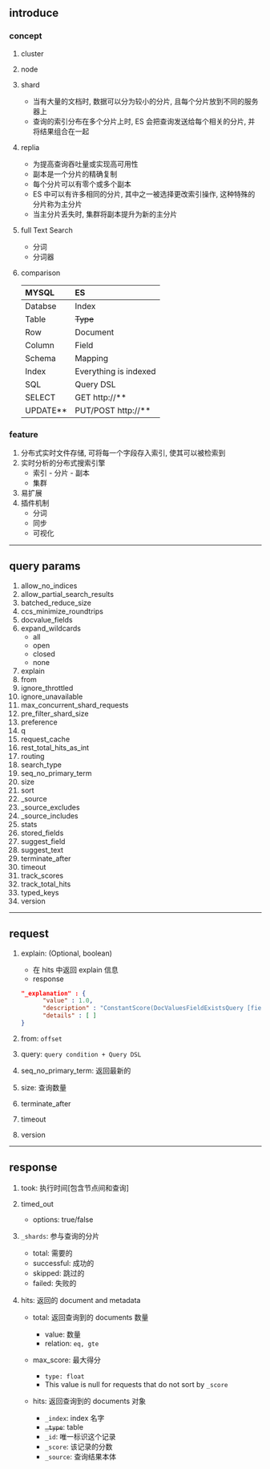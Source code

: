 ## introduce

### concept

1. cluster
2. node
3. shard

   - 当有大量的文档时, 数据可以分为较小的分片, 且每个分片放到不同的服务器上
   - 查询的索引分布在多个分片上时, ES 会把查询发送给每个相关的分片, 并将结果组合在一起

4. replia

   - 为提高查询吞吐量或实现高可用性
   - 副本是一个分片的精确复制
   - 每个分片可以有零个或多个副本
   - ES 中可以有许多相同的分片, 其中之一被选择更改索引操作, 这种特殊的分片称为主分片
   - 当主分片丢失时, 集群将副本提升为新的主分片

5. full Text Search

   - 分词
   - 分词器

6. comparison

   | MYSQL      | ES                    |
   | :--------- | :-------------------- |
   | Databse    | Index                 |
   | Table      | ~~Type~~              |
   | Row        | Document              |
   | Column     | Field                 |
   | Schema     | Mapping               |
   | Index      | Everything is indexed |
   | SQL        | Query DSL             |
   | SELECT     | GET http://**         |
   | UPDATE\*\* | PUT/POST http://**    |

### feature

1. 分布式实时文件存储, 可将每一个字段存入索引, 使其可以被检索到
2. 实时分析的分布式搜索引擎
   - 索引 - 分片 - 副本
   - 集群
3. 易扩展
4. 插件机制
   - 分词
   - 同步
   - 可视化

---

## query params

1. allow_no_indices
2. allow_partial_search_results
3. batched_reduce_size
4. ccs_minimize_roundtrips
5. docvalue_fields
6. expand_wildcards
   - all
   - open
   - closed
   - none
7. explain
8. from
9. ignore_throttled
10. ignore_unavailable
11. max_concurrent_shard_requests
12. pre_filter_shard_size
13. preference
14. q
15. request_cache
16. rest_total_hits_as_int
17. routing
18. search_type
19. seq_no_primary_term
20. size
21. sort
22. \_source
23. \_source_excludes
24. \_source_includes
25. stats
26. stored_fields
27. suggest_field
28. suggest_text
29. terminate_after
30. timeout
31. track_scores
32. track_total_hits
33. typed_keys
34. version

---

## request

1. explain: (Optional, boolean)

   - 在 hits 中返回 explain 信息
   - response

   ```json
   "_explanation" : {
         "value" : 1.0,
         "description" : "ConstantScore(DocValuesFieldExistsQuery [field=_primary_term])",
         "details" : [ ]
   }
   ```

2. from: `offset`

3. query: `query condition + Query DSL`
4. seq_no_primary_term: 返回最新的
5. size: 查询数量
6. terminate_after
7. timeout
8. version

---

## response

1. took: 执行时间[包含节点间和查询]
2. timed_out

   - options: true/false

3. `_shards`: 参与查询的分片

   - total: 需要的
   - successful: 成功的
   - skipped: 跳过的
   - failed: 失败的

4. hits: 返回的 document and metadata

   - total: 返回查询到的 documents 数量

     - value: 数量
     - relation: `eq, gte`

   - max_score: 最大得分

     - `type: float`
     - This value is null for requests that do not sort by `_score`

   - hits: 返回查询到的 documents 对象
     - `_index`: index 名字
     - ~~`_type`~~: table
     - `_id`: 唯一标识这个记录
     - `_score`: 该记录的分数
     - `_source`: 查询结果本体

